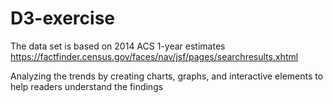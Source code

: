 # D3-exercise
The data set is based on 2014 ACS 1-year estimates https://factfinder.census.gov/faces/nav/jsf/pages/searchresults.xhtml

Analyzing the trends by creating charts, graphs, and interactive elements to help readers understand the findings 
